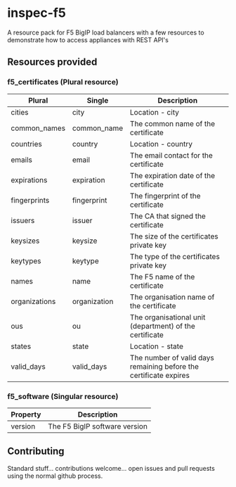 # inspec-f5

A resource pack for F5 BigIP load balancers with a few resources to demonstrate how to
access appliances with REST API's

## Resources provided

### f5_certificates (Plural resource)

| Plural          | Single         | Description                                                                       |
|-----------------|----------------|-----------------------------------------------------------------------------------|
| cities          | city           | Location - city                                                                   |
| common_names    | common_name    | The common name of the certificate                                                |
| countries       | country        | Location - country                                                                |
| emails          | email          | The email contact for the certificate                                             |
| expirations     | expiration     | The expiration date of the certificate                                            |
| fingerprints    | fingerprint    | The fingerprint of the certificate                                                |
| issuers         | issuer         | The CA that signed the certificate                                                |
| keysizes        | keysize        | The size of the certificates private key                                          |
| keytypes        | keytype        | The type of the certificates private key                                          |
| names           | name           | The F5 name of the certificate                                                    |
| organizations   | organization   | The organisation name of the certificate                                          |
| ous             | ou             | The organisational unit (department) of the certificate                           |
| states          | state          | Location - state                                                                  |
| valid_days      | valid_days     | The number of valid days remaining before the certificate expires                 |

### f5_software (Singular resource)

| Property      | Description                                                                       |
|---------------|-----------------------------------------------------------------------------------|
| version       | The F5 BigIP software version                                                     |

## Contributing

Standard stuff... contributions welcome... open issues and pull requests using the normal github process.
